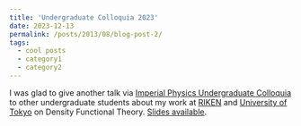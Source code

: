 ```yaml
---
title: 'Undergraduate Colloquia 2023'
date: 2023-12-13
permalink: /posts/2013/08/blog-post-2/
tags:
  - cool posts
  - category1
  - category2
---
```



I was glad to give another talk via [Imperial Physics Undergraduate Colloquia](https://www.imperial.ac.uk/physics/students/current-students/undergraduates/community/colloquia/) to other undergraduate students about my work at [RIKEN](https://www.riken.jp/en/) and [University of Tokyo](https://www.u-tokyo.ac.jp/en/) on Density Functional Theory. [Slides available](../files/UGColloquia2023).
